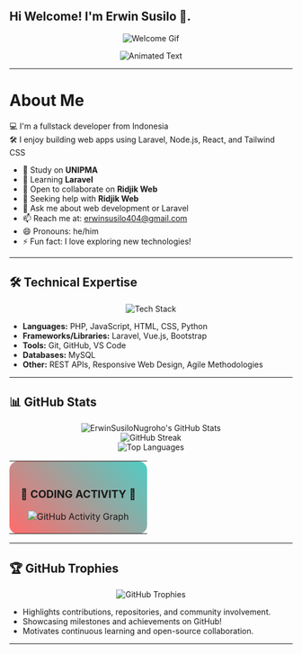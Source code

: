 ## Hi Welcome! I'm Erwin Susilo 👋.
<p align="center">
    <img src="https://media3.giphy.com/media/v1.Y2lkPTc5MGI3NjExNHVxYjk4bHd0ZWpwbjVzdWI2NzQzeGx6YXRlN3lqdWliNjVtcnZ6cCZlcD12MV9pbnRlcm5hbF9naWZfYnlfaWQmY3Q9Zw/jt7bAtEijhurm/giphy.gif" alt="Welcome Gif" /> 
    <br>
</p>
<p align="center">
    <img src="https://readme-typing-svg.demolab.com?font=Fira+Code&size=22&pause=1000&color=019434&center=true&vCenter=true&width=600&lines=Hi+there!+I'm+Erwin;Fullstack+Developer+from+Indonesia;Welcome+to+my+GitHub+Profile!" alt="Animated Text" />
</p>

-----

# About Me
💻 I'm a fullstack developer from Indonesia <br>
🛠 I enjoy building web apps using Laravel, Node.js, React, and Tailwind CSS
- 🔭 Study on **UNIPMA**
- 🌱 Learning **Laravel**
- 👯 Open to collaborate on **Ridjik Web**
- 🤔 Seeking help with **Ridjik Web**
- 💬 Ask me about web development or Laravel
- 📫 Reach me at: [erwinsusilo404@gmail.com](mailto:erwinsusilo404@gmail.com)
- 😄 Pronouns: he/him
- ⚡ Fun fact: I love exploring new technologies!

-----

## 🛠️ Technical Expertise
<p align="center">
    <img src="https://skillicons.dev/icons?i=php,js,html,css,python,laravel,vue,bootstrap,git,github,vscode,mysql" alt="Tech Stack" />
</p>

- **Languages:** PHP, JavaScript, HTML, CSS, Python
- **Frameworks/Libraries:** Laravel, Vue.js, Bootstrap
- **Tools:** Git, GitHub, VS Code
- **Databases:** MySQL
- **Other:** REST APIs, Responsive Web Design, Agile Methodologies

-----

## 📊 GitHub Stats

<p align="center">
    <img src="https://github-readme-stats-sigma-five.vercel.app/api?username=ErwinSusiloNugroho&show_icons=true&theme=radical&count_private=true&hide_border=true&include_all_commits=true" alt="ErwinSusiloNugroho's GitHub Stats" />
    <br/>
    <img src="https://github-readme-streak-stats.herokuapp.com/?user=ErwinSusiloNugroho&theme=radical&hide_border=true&date_format=M%20j%5B%2C%20Y%5D" alt="GitHub Streak" />
    <br/>
    <img src="https://github-readme-stats.vercel.app/api/top-langs/?username=ErwinSusiloNugroho&layout=compact&theme=radical&hide_border=true&langs_count=8&card_width=445" alt="Top Languages" />
</p>

<table align="center">
<tr>
<td align="center" style="padding: 20px; background: linear-gradient(45deg, #ff6b6b, #4ecdc4); border-radius: 15px;">

### 🚀 **CODING ACTIVITY** 🚀

<img src="https://github-readme-activity-graph.vercel.app/graph?username=ErwinSusiloNugroho&theme=radical&hide_border=true&area=true&bg_color=0d1117" alt="GitHub Activity Graph" />

</td>
</tr>
</table>

---
## 🏆 GitHub Trophies


<p align="center">
    <img src="https://github-profile-trophy.vercel.app/?username=ErwinSusiloNugroho&theme=radical&no-frame=false&margin-w=15&column=7&no-bg=true" alt="GitHub Trophies" />
</p>

- Highlights contributions, repositories, and community involvement.
- Showcasing milestones and achievements on GitHub!
- Motivates continuous learning and open-source collaboration.

---
</p>
